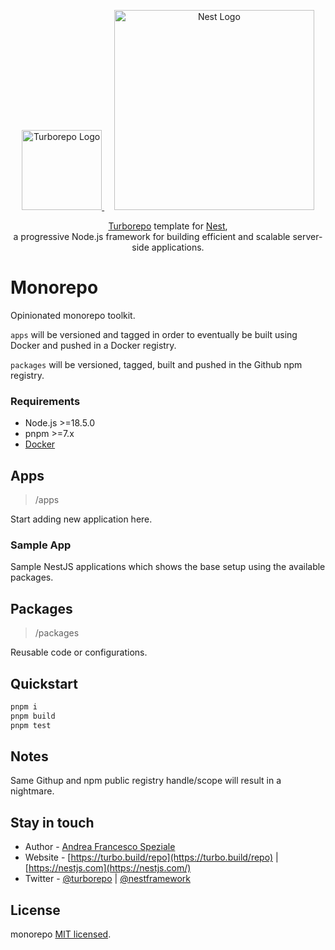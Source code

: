 <div align="center">
  <p>
    <a href="https://turbo.build" target="blank">
      <picture>
        <source media="(prefers-color-scheme: dark)" srcset="https://user-images.githubusercontent.com/4060187/196936123-f6e1db90-784d-4174-b774-92502b718836.png">
        <img src="https://user-images.githubusercontent.com/4060187/196936104-5797972c-ab10-4834-bd61-0d1e5f442c9c.png" height="128" alt="Turborepo Logo">
      </picture>
    </a>
    &nbsp&nbsp&nbsp
    <a href="https://nestjs.com/" target="blank">
      <img src="https://nestjs.com/img/logo_text.svg" width="320" alt="Nest Logo" />
    </a>
  </p>
  <p>
    <a href="https://turbo.build/repo" target="blank">Turborepo</a> template for <a href="https://github.com/nestjs/nest" target="blank">Nest</a>,<br>
    a progressive Node.js framework for building efficient and scalable server-side applications.
  </p>
</div>

# Monorepo

Opinionated monorepo toolkit.

`apps` will be versioned and tagged in order to eventually be built using Docker and pushed in a Docker registry.

`packages` will be versioned, tagged, built and pushed in the Github npm registry.

### Requirements

- Node.js >=18.5.0
- pnpm >=7.x
- [Docker](https://www.docker.com/)

## Apps

> /apps

Start adding new application here.

### Sample App

Sample NestJS applications which shows the base setup using the available packages.

## Packages

> /packages

Reusable code or configurations.

## Quickstart

```sh
pnpm i
pnpm build
pnpm test
```

## Notes

Same Githup and npm public registry handle/scope will result in a nightmare.

## Stay in touch

- Author - [Andrea Francesco Speziale](https://twitter.com/andreafspeziale)
- Website - [https://turbo.build/repo](https://turbo.build/repo) | [https://nestjs.com](https://nestjs.com/)
- Twitter - [@turborepo](https://twitter.com/turborepo) | [@nestframework](https://twitter.com/nestframework)

## License

monorepo [MIT licensed](LICENSE).
